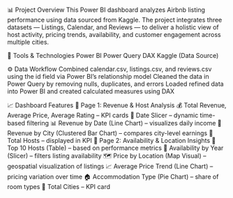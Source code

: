 📊 Project Overview
This Power BI dashboard analyzes Airbnb listing performance using data sourced from Kaggle. The project integrates three datasets — Listings, Calendar, and Reviews — to deliver a holistic view of host activity, pricing trends, availability, and customer engagement across multiple cities.

🧰 Tools & Technologies
Power BI
Power Query
DAX
Kaggle (Data Source)

⚙️ Data Workflow
Combined calendar.csv, listings.csv, and reviews.csv using the id field via Power BI’s relationship model
Cleaned the data in Power Query by removing nulls, duplicates, and errors
Loaded refined data into Power BI and created calculated measures using DAX

📈 Dashboard Features
📄 Page 1: Revenue & Host Analysis
💰 Total Revenue, Average Price, Average Rating – KPI cards
📆 Date Slicer – dynamic time-based filtering
📊 Revenue by Date (Line Chart) – visualizes daily income
📍 Revenue by City (Clustered Bar Chart) – compares city-level earnings
👤 Total Hosts – displayed in KPI
📄 Page 2: Availability & Location Insights
🏅 Top 10 Hosts (Table) – based on performance metrics
📆 Availability by Year (Slicer) – filters listing availability
🗺️ Price by Location (Map Visual) – geospatial visualization of listings
📈 Average Price Trend (Line Chart) – pricing variation over time
🏠 Accommodation Type (Pie Chart) – share of room types
🌆 Total Cities – KPI card
